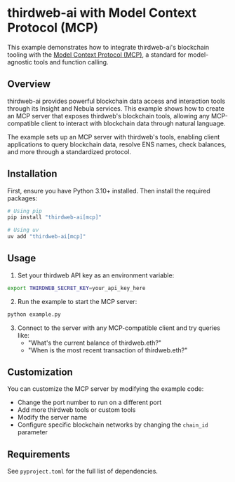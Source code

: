 # thirdweb-ai with Model Context Protocol (MCP)

This example demonstrates how to integrate thirdweb-ai's blockchain tooling with the [Model Context Protocol (MCP)](https://github.com/modelcontextprotocol/python-sdk), a standard for model-agnostic tools and function calling.

## Overview

thirdweb-ai provides powerful blockchain data access and interaction tools through its Insight and Nebula services. This example shows how to create an MCP server that exposes thirdweb's blockchain tools, allowing any MCP-compatible client to interact with blockchain data through natural language.

The example sets up an MCP server with thirdweb's tools, enabling client applications to query blockchain data, resolve ENS names, check balances, and more through a standardized protocol.

## Installation

First, ensure you have Python 3.10+ installed. Then install the required packages:

```bash
# Using pip
pip install "thirdweb-ai[mcp]"

# Using uv
uv add "thirdweb-ai[mcp]"
```

## Usage

1. Set your thirdweb API key as an environment variable:
```bash
export THIRDWEB_SECRET_KEY=your_api_key_here
```

2. Run the example to start the MCP server:
```bash
python example.py
```

3. Connect to the server with any MCP-compatible client and try queries like:
   - "What's the current balance of thirdweb.eth?"
   - "When is the most recent transaction of thirdweb.eth?"

## Customization

You can customize the MCP server by modifying the example code:
- Change the port number to run on a different port
- Add more thirdweb tools or custom tools
- Modify the server name
- Configure specific blockchain networks by changing the `chain_id` parameter

## Requirements

See `pyproject.toml` for the full list of dependencies. 
